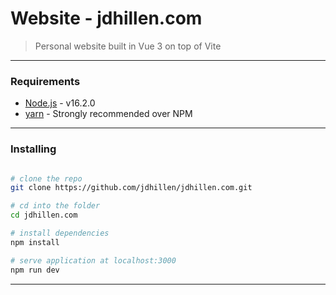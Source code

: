 # Website - jdhillen.com

> Personal website built in Vue 3 on top of Vite

---

### Requirements

- [Node.js](https://nodejs.org/en/) - v16.2.0
- [yarn](https://yarnpkg.com/) - Strongly recommended over NPM

---

### Installing

```bash

# clone the repo
git clone https://github.com/jdhillen/jdhillen.com.git

# cd into the folder
cd jdhillen.com

# install dependencies
npm install

# serve application at localhost:3000
npm run dev
```

---
